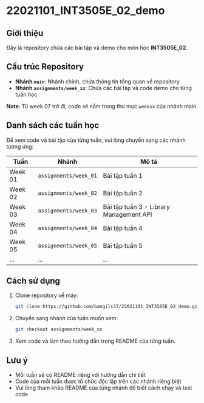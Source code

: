 # 22021101_INT3505E_02_demo

## Giới thiệu

Đây là repository chứa các bài tập và demo cho môn học **INT3505E_02**.

## Cấu trúc Repository

- **Nhánh `main`**: Nhánh chính, chứa thông tin tổng quan về repository
- **Nhánh `assignments/week_xx`**: Chứa các bài tập và code demo cho từng tuần học

**Note**: Từ week 07 trở đi, code sẽ nằm trong thư mục `weekxx` của nhánh main

## Danh sách các tuần học

Để xem code và bài tập của từng tuần, vui lòng chuyển sang các nhánh tương ứng:

| Tuần | Nhánh | Mô tả |
|------|--------|-------|
| Week 01 | `assignments/week_01` | Bài tập tuần 1 |
| Week 02 | `assignments/week_02` | Bài tập tuần 2 |
| Week 03 | `assignments/week_03` | Bài tập tuần 3 - Library Management API |
| Week 04 | `assignments/week_04` | Bài tập tuần 4 |
| Week 05 | `assignments/week_05` | Bài tập tuần 5 |
| ... | ... | ... |

## Cách sử dụng

1. Clone repository về máy:
   ```bash
   git clone https://github.com/bangils37/22021101_INT3505E_02_demo.git
   ```

2. Chuyển sang nhánh của tuần muốn xem:
   ```bash
   git checkout assignments/week_xx
   ```

3. Xem code và làm theo hướng dẫn trong README của từng tuần.

## Lưu ý

- Mỗi tuần sẽ có README riêng với hướng dẫn chi tiết
- Code của mỗi tuần được tổ chức độc lập trên các nhánh riêng biệt
- Vui lòng tham khảo README của từng nhánh để biết cách chạy và test code